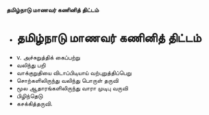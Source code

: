 **தமிழ்நாடு மாணவர் கணினித் திட்டம்**
- # தமிழ்நாடு மாணவர் கணினித் திட்டம்
- v. அச்சுறுத்திக் கைப்பற்று
- வலிந்து பறி
- வாக்குறுதியை விடாப்பிடியாய் வற்புறுத்திப்பெறு
- சொற்களிலிருந்து வலிந்து பொருள் தருவி
- மூல ஆதாரங்களிலிருந்து வாரா முடிபு வருவி
- பிழிந்தெடு
- கசக்கித்தருவி.

